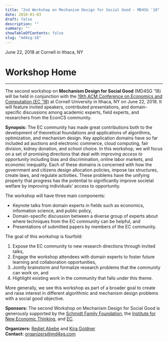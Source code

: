```yaml
---
title: "2nd Workshop on Mechanism Design for Social Good - MD4SG '18"
date: 2018-01-03
draft: false
description: ""
summary: ""
showTableOfContents: false
slug: "md4sg-18"
---
```

June 22, 2018 at Cornell in Ithaca, NY

# Workshop Home

- - -

The second workshop on **Mechanism Design for Social Good** (MD4SG '18) will be held in conjunction with the [19th ACM Conference on Economics and Computation (EC '18)](http://sigecom.org/ec18/) at Cornell University in Ithaca, NY on June 22, 2018. It will feature invited speakers, contributed presentations, and domain-specific discussions among academic experts, field experts, and researchers from the EconCS community.

  

**Synopsis:** The EC community has made great contributions both to the development of theoretical foundations and applications of algorithms, optimization, and mechanism design. Key application domains have so far included ad auctions and electronic commerce, cloud computing, fair division, kidney donation, and school choice. In this workshop, we will focus on a set of promising directions that deal with improving _access to opportunity_ including bias and discrimination, online labor markets, and economic inequality. Each of these domains is concerned with how the government and citizens design allocation policies, impose tax structures, create laws, and regulate activities. These problems have the unifying property that progress has the potential to significantly improve societal welfare by improving individuals' access to opportunity.

  

The workshop will have three main components:

*   Keynote talks from domain experts in fields such as economics, information science, and public policy,
*   Domain-specific discussion between a diverse group of experts about where techniques from the EC community can be helpful, and
*   Presentations of submitted papers by members of the EC community.

The goal of this workshop is fourfold:

1.  Expose the EC community to new research directions through invited talks,
2.  Engage the workshop attendees with domain experts to foster future learning and collaboration opportunities,
3.  Jointly brainstorm and formalize research problems that the community can work on, and
4.  Highlight existing work in the community that falls under this theme.

More generally, we see this workshop as part of a broader goal to create and raise interest in different algorithmic and mechanism design problems with a social good objective.

  

**Sponsors:** The second Workshop on Mechanism Design for Social Good is generously supported by the [Schmidt Family Foundation](http://tsffoundation.org/), the [Institute for New Economic Thinking](https://www.ineteconomics.org/), and [EC](http://www.sigecom.org/ec18/).

  

**Organizers:** [Rediet Abebe](http://www.cs.cornell.edu/~red/) and [Kira Goldner](http://homes.cs.washington.edu/~kgoldner/)  
**Contact:** [organizers@md4sg.com](mailto:organizers@md4sg.com)